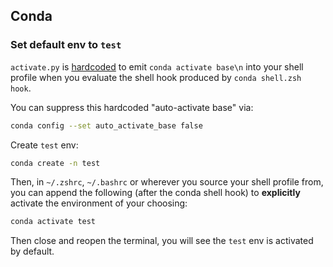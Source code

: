 ## Conda

### Set default env to `test`
`activate.py` is [hardcoded](https://github.com/conda/conda/blob/f072c34da40e3534bdf04bef4c13f0180901605c/conda/activate.py#L162-L163) to emit `conda activate base\n` into your shell profile when you evaluate the shell hook produced by `conda shell.zsh hook`.


You can suppress this hardcoded "auto-activate base" via:
```bash
conda config --set auto_activate_base false
```

Create `test` env:
```bash
conda create -n test
```

Then, in `~/.zshrc`, `~/.bashrc` or wherever you source your shell profile from, you can append the following (after the conda shell hook) to **explicitly** activate the environment of your choosing:
```bash
conda activate test
```

Then close and reopen the terminal, you will see the `test` env is activated by default.
